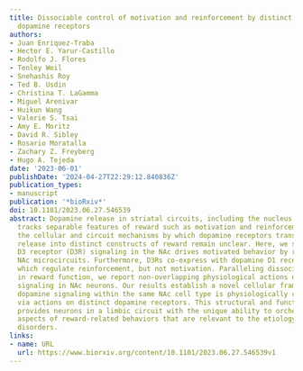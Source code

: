 ```yaml
---
title: Dissociable control of motivation and reinforcement by distinct ventral striatal
  dopamine receptors
authors:
- Juan Enriquez-Traba
- Hector E. Yarur-Castillo
- Rodolfo J. Flores
- Tenley Weil
- Snehashis Roy
- Ted B. Usdin
- Christina T. LaGamma
- Miguel Arenivar
- Huikun Wang
- Valerie S. Tsai
- Amy E. Moritz
- David R. Sibley
- Rosario Moratalla
- Zachary Z. Freyberg
- Hugo A. Tejeda
date: '2023-06-01'
publishDate: '2024-04-27T22:29:12.840836Z'
publication_types:
- manuscript
publication: '*bioRxiv*'
doi: 10.1101/2023.06.27.546539
abstract: Dopamine release in striatal circuits, including the nucleus accumbens (NAc),
  tracks separable features of reward such as motivation and reinforcement. However,
  the cellular and circuit mechanisms by which dopamine receptors transform dopamine
  release into distinct constructs of reward remain unclear. Here, we show that dopamine
  D3 receptor (D3R) signaling in the NAc drives motivated behavior by regulating local
  NAc microcircuits. Furthermore, D3Rs co-express with dopamine D1 receptors (D1Rs),
  which regulate reinforcement, but not motivation. Paralleling dissociable roles
  in reward function, we report non-overlapping physiological actions of D3R and D1R
  signaling in NAc neurons. Our results establish a novel cellular framework wherein
  dopamine signaling within the same NAc cell type is physiologically compartmentalized
  via actions on distinct dopamine receptors. This structural and functional organization
  provides neurons in a limbic circuit with the unique ability to orchestrate dissociable
  aspects of reward-related behaviors that are relevant to the etiology of neuropsychiatric
  disorders.
links:
- name: URL
  url: https://www.biorxiv.org/content/10.1101/2023.06.27.546539v1
---
```

